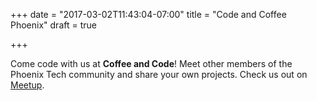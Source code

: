 +++
date = "2017-03-02T11:43:04-07:00"
title = "Code and Coffee Phoenix"
draft = true

+++

Come code with us at **Coffee and Code**!  Meet other members of the Phoenix Tech community and share your own projects.
Check us out on [Meetup](https://www.meetup.com/Coffee-Code-Phoenix/).
